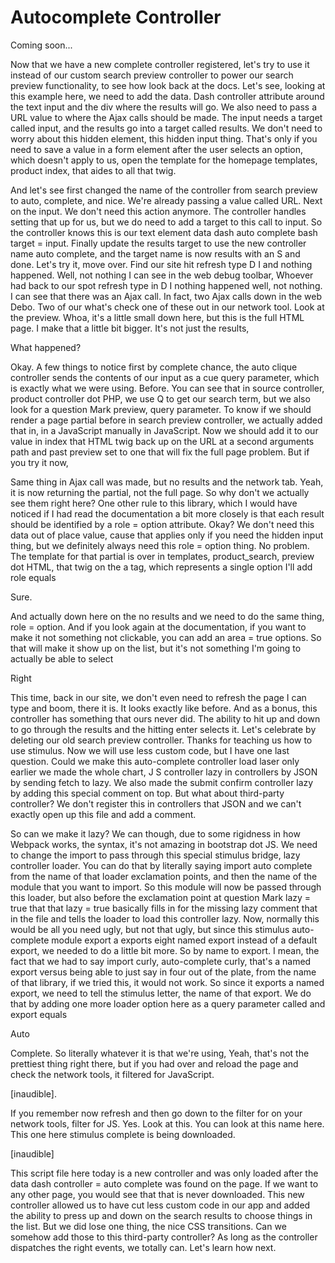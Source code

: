 # Autocomplete Controller

Coming soon...

Now that we have a new complete controller registered, let's try to use it instead of
our custom search preview controller to power our search preview functionality, to
see how look back at the docs. Let's see, looking at this example here, we need to
add the data. Dash controller attribute around the text input and the div where the
results will go. We also need to pass a URL value to where the Ajax calls should be
made. The input needs a target called input, and the results go into a target called
results. We don't need to worry about this hidden element, this hidden input thing.
That's only if you need to save a value in a form element after the user selects an
option, which doesn't apply to us, open the template for the homepage templates,
product index, that aides to all that twig.

And let's see first changed the name of the controller from search preview to auto,
complete, and nice. We're already passing a value called URL. Next on the input. We
don't need this action anymore. The controller handles setting that up for us, but we
do need to add a target to this call to input. So the controller knows this is our
text element data dash auto complete bash target = input. Finally update the results
target to use the new controller name auto complete, and the target name is now
results with an S and done. Let's try it, move over. Find our site hit refresh type D
I and nothing happened. Well, not nothing I can see in the web debug toolbar, Whoever
had back to our spot refresh type in D I nothing happened well, not nothing. I can
see that there was an Ajax call. In fact, two Ajax calls down in the web Debo. Two of
our what's check one of these out in our network tool. Look at the preview. Whoa,
it's a little small down here, but this is the full HTML page. I make that a little
bit bigger. It's not just the results,

What happened?

Okay. A few things to notice first by complete chance, the auto clique controller
sends the contents of our input as a cue query parameter, which is exactly what we
were using. Before. You can see that in source controller, product controller dot
PHP, we use Q to get our search term, but we also look for a question Mark preview,
query parameter. To know if we should render a page partial before in search preview
controller, we actually added that in, in a JavaScript manually in JavaScript. Now we
should add it to our value in index that HTML twig back up on the URL at a second
arguments path and past preview set to one that will fix the full page problem. But
if you try it now,

Same thing in Ajax call was made, but no results and the network tab. Yeah, it is now
returning the partial, not the full page. So why don't we actually see them right
here? One other rule to this library, which I would have noticed if I had read the
documentation a bit more closely is that each result should be identified by a role =
option attribute. Okay? We don't need this data out of place value, cause that
applies only if you need the hidden input thing, but we definitely always need this
role = option thing. No problem. The template for that partial is over in templates,
product_search, preview dot HTML, that twig on the a tag, which represents a single
option I'll add role equals

Sure.

And actually down here on the no results and we need to do the same thing, role =
option. And if you look again at the documentation, if you want to make it not
something not clickable, you can add an area = true options. So that will make it
show up on the list, but it's not something I'm going to actually be able to select

Right

This time, back in our site, we don't even need to refresh the page I can type and
boom, there it is. It looks exactly like before. And as a bonus, this controller has
something that ours never did. The ability to hit up and down to go through the
results and the hitting enter selects it. Let's celebrate by deleting our old search
preview controller. Thanks for teaching us how to use stimulus. Now we will use less
custom code, but I have one last question. Could we make this auto-complete
controller load laser only earlier we made the whole chart, J S controller lazy in
controllers by JSON by sending fetch to lazy. We also made the submit confirm
controller lazy by adding this special comment on top. But what about third-party
controller? We don't register this in controllers that JSON and we can't exactly open
up this file and add a comment.

So can we make it lazy? We can though, due to some rigidness in how Webpack works,
the syntax, it's not amazing in bootstrap dot JS. We need to change the import to
pass through this special stimulus bridge, lazy controller loader. You can do that by
literally saying import auto complete from the name of that loader exclamation
points, and then the name of the module that you want to import. So this module will
now be passed through this loader, but also before the exclamation point at question
Mark lazy = true that that lazy = true basically fills in for the missing lazy
comment that in the file and tells the loader to load this controller lazy. Now,
normally this would be all you need ugly, but not that ugly, but since this stimulus
auto-complete module export a exports eight named export instead of a default export,
we needed to do a little bit more. So by name to export. I mean, the fact that we had
to say import curly, auto-complete curly, that's a named export versus being able to
just say in four out of the plate, from the name of that library, if we tried this,
it would not work. So since it exports a named export, we need to tell the stimulus
letter, the name of that export. We do that by adding one more loader option here as
a query parameter called and export equals

Auto

Complete. So literally whatever it is that we're using, Yeah, that's not the
prettiest thing right there, but if you had over and reload the page and check the
network tools, it filtered for JavaScript.

[inaudible].

If you remember now refresh and then go down to the filter for on your network tools,
filter for JS. Yes. Look at this. You can look at this name here. This one here
stimulus complete is being downloaded.

[inaudible]

This script file here today is a new controller and was only loaded after the data
dash controller = auto complete was found on the page. If we want to any other page,
you would see that that is never downloaded. This new controller allowed us to have
cut less custom code in our app and added the ability to press up and down on the
search results to choose things in the list. But we did lose one thing, the nice CSS
transitions. Can we somehow add those to this third-party controller? As long as the
controller dispatches the right events, we totally can. Let's learn how next.

